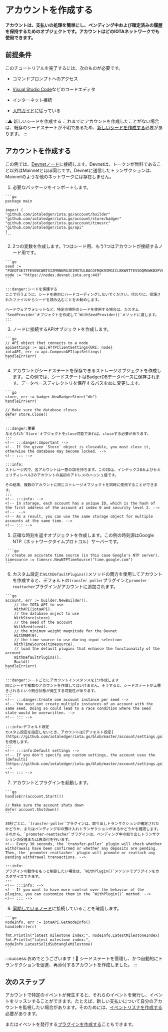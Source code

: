 # アカウントを作成する
<!-- # Create an account -->

**アカウントは、支払いの処理を簡単にし、ペンディング中および確定済みの履歴を保持するためのオブジェクトです。アカウントはどのIOTAネットワークでも使用できます。**
<!-- **An account is an object that makes it easier to handle payments and keep a history of pending and confirmed ones. You can use your account on any IOTA network.** -->

## 前提条件
<!-- ## Prerequisites -->

このチュートリアルを完了するには、次のものが必要です。
<!-- To complete this tutorial, you need the following: -->

* コマンドプロンプトへのアクセス
<!-- * Access to a command prompt -->
* [Visual Studio Code](https://code.visualstudio.com/Download)などのコードエディタ
<!-- * A code editor such as [Visual Studio Code](https://code.visualstudio.com/Download) -->
* インターネット接続
<!-- * An Internet connection -->
* [入門ガイド](../README.md)に従っている
<!-- * Follow our [Getting started guide](../README.md) -->

:::warning: 新しいシードを作成する
これまでにアカウントを作成したことがない場合は、既存のシードステートが不明であるため、[新しいシードを作成する](root://getting-started/0.1/tutorials/get-started.md)必要があります。
:::
<!-- :::warning: Create a new seed -->
<!-- If you have never created an account before, you must [create a new seed](root://getting-started/0.1/tutorials/get-started.md) because existing seed states are unknown. -->
<!-- ::: -->

## アカウントを作成する
<!-- ## Create a new account -->

この例では、[Devnetノード](root://getting-started/0.1/references/iota-networks.md#devnet)に接続します。Devnetは、トークンが無料であること以外はMainnetとほぼ同じです。Devnetに送信したトランザクションは、Mainnetのような他のネットワークには存在しません。
<!-- In this example, we connect to a [Devnet node](root://getting-started/0.1/references/iota-networks.md#devnet). The Devnet is similar to the Mainnet, except the tokens are free. Any transactions that you send to the Devnet do not exist on other networks such as the Mainnet. -->

1. 必要なパッケージをインポートします。
  <!-- 1. Import the required packages -->

    ```go
    package main

    import (
    "github.com/iotaledger/iota.go/account/builder"
    "github.com/iotaledger/iota.go/account/store/badger"
    "github.com/iotaledger/iota.go/account/timesrc"
    "github.com/iotaledger/iota.go/api"
    )
    ```

2. 2つの変数を作成します。1つはシード用、もう1つはアカウントが接続するノード用です。
  <!-- 2. Create two variables: One for your seed and another for the node that the account connects to -->

    ```go
    seed := "PUEOTSEITFEVEWCWBTSIZM9NKRGJEIMXTULBACGFRQK9IMGICLBKW9TTEVSDQMGWKBXPVCBMMCXWMNPDX"
    node := "https://nodes.devnet.iota.org:443"
    ```

    :::danger:シードを保護する
    ここで行うように、シードを絶対にハードコーディングしないでください。代わりに、保護されたファイルからシードを読み込むことをお勧めします。

    ハードウェアウォレットなど、特定の場所のシードを使用する場合は、カスタム`SeedProvider`オブジェクトを作成して`WithSeedProvider()`メソッドに渡します。
    :::

3. ノードに接続するAPIオブジェクトを作成します。
  <!-- 3. Create an API object that connects to a node -->

    ```go
    // API object that connects to a node
    apiSettings := api.HTTPClientSettings{URI: node}
    iotaAPI, err := api.ComposeAPI(apiSettings)
    handleErr(err)
    ```

4. アカウントがシードステートを保存できるストレージオブジェクトを作成します。この例では、シードステートはBadgerDBデータベースに保存されます。データベースディレクトリを保存するパスを`db`に変更します。
  <!-- 4. Create a storage object to which the account can save the seed state. In this example, the seed state is stored in a BadgerDB database. Change `db` to the path where you want to save the database directory. -->

    ```go
    store, err := badger.NewBadgerStore("db")
    handleErr(err)

    // Make sure the database closes
    defer store.Close()
    ```

    :::danger:重要
    与えられた`Store`オブジェクトをclose可能であれば、closeする必要があります。
    :::
    <!-- :::danger:Important -->
    <!-- If the given `Store` object is closeable, you must close it, otherwise the database may become locked. -->
    <!-- ::: -->

    :::info:
    ストレージ内で、各アカウントは一意のIDを持ちます。このIDは、インデックス0およびセキュリティレベル2のアカウントの最初のアドレスのハッシュ値です。

    その結果、複数のアカウントに同じストレージオブジェクトを同時に使用することができます。
    :::
    <!-- :::info: -->
    <!-- In storage, each account has a unique ID, which is the hash of the first address of the account at index 0 and security level 2. -->
    <!--  -->
    <!-- As a result, you can use the same storage object for multiple accounts at the same time. -->
    <!-- ::: -->

5. 正確な時刻を返すオブジェクトを作成します。この例の時刻源はGoogle NTP（ネットワークタイムプロトコル）サーバーです。
  <!-- 5. Create an object that returns an accurate time. In this example, the time source is a Google NTP (network time protocol) server. -->

     ```go
    // create an accurate time source (in this case Google's NTP server).
    timesource := timesrc.NewNTPTimeSource("time.google.com")
    ```

6. カスタム設定と`WithDefaultPlugins()`メソッドの両方を使用してアカウントを作成すると、デフォルトの`transfer poller`プラグインと`promoter-reattacher`プラグインがアカウントに追加されます。
  <!-- 6. Build the account using both your custom settings and the `WithDefaultPlugins()` method adds the default `transfer poller` and `promoter-reattacher` plugins to the account. -->

    ```go
    account, err := builder.NewBuilder().
    	// the IOTA API to use
    	WithAPI(iotaAPI).
    	// the database onject to use
    	WithStore(store).
    	// the seed of the account
    	WithSeed(seed).
    	// the minimum weight magnitude for the Devnet
    	WithMWM(9).
    	// the time source to use during input selection
    	WithTimeSource(timesource).
    	// load the default plugins that enhance the functionality of the account
    	WithDefaultPlugins().
    	Build()
    handleErr(err)
    ```

    :::danger:シードごとにアカウントインスタンスを1つ作成します
    同じシードで複数のアカウントを作成してはいけません。そうすると、シードステートが上書きされるという競合状態が発生する可能性があります。
    :::
    <!-- :::danger:Create one account instance per seed -->
    <!-- You must not create multiple instances of an account with the same seed. Doing so could lead to a race condition where the seed state would be overwritten. -->
    <!-- ::: -->

    :::info:デフォルト設定
    カスタム設定を指定しないとき、アカウントは[デフォルト設定](https://github.com/iotaledger/iota.go/blob/master/account/settings.go)を使用します。
    :::
    <!-- :::info:Default settings -->
    <!-- If you don't specify any custom settings, the account uses the [defaults](https://github.com/iotaledger/iota.go/blob/master/account/settings.go). -->
    <!-- ::: -->

7. アカウントとプラグインを起動します。
  <!-- 7. Start the account and the plugins -->

    ```go
    handleErr(account.Start())

    // Make sure the account shuts down
    defer account.Shutdown()
    ```

    30秒ごとに、`transfer-poller`プラグインは、取り出しトランザクションが確定されたかどうか、またはペンディング中の預け入れトランザクションがあるかどうかを確認します。それから、`promoter-reattacher`プラグインは、ペンディング中の取り出しトランザクションの促進または再添付を行います。
    <!-- Every 30 seconds, the `transfer-poller` plugin will check whether withdrawals have been confirmed or whether any deposits are pending. Then, the `promoter-reattacher` plugin will promote or reattach any pending withdrawal transactions. -->

    :::info:
    プラグインの動作をもっと制御したい場合は、`WithPlugin()`メソッドでプラグインをカスタマイズできます。
    :::
    <!-- :::info: -->
    <!-- If you want to have more control over the behavior of the plugins, you can customize them in the `WithPlugin()` method. -->
    <!-- ::: -->

8. [同期しているノード](root://node-software/0.1/iri/how-to-guides/run-an-iri-node-on-linux.md#check-that-the-iri-is-synchronized)に接続していることを確認します。
  <!-- 8. Check that you're connected to a [synchronized node](root://node-software/0.1/iri/how-to-guides/run-an-iri-node-on-linux.md#check-that-the-iri-is-synchronized) -->

    ```go
    nodeInfo, err := iotaAPI.GetNodeInfo()
    handleErr(err)

    fmt.Println("latest milestone index:", nodeInfo.LatestMilestoneIndex)
    fmt.Println("latest milestone index:", nodeInfo.LatestSolidSubtangleMilestone)
    ```

:::success:おめでとうございます！:tada:
シードステートを管理し、かつ自動的にトランザクションを促進、再添付するアカウントを作成しました。
:::
<!-- :::success:Congratulations! :tada: -->
<!-- You've created an account that will automatically promote and reattach transactions as well as manage the state of your seed. -->
<!-- ::: -->

## 次のステップ
<!-- ## Next steps -->

アカウントで特定のイベントが発生すると、それらのイベントを発行し、イベントをリッスンすることができます。たとえば、新しい支払いについて自分のアカウントを監視したい場合があります。そのためには、[イベントリスナを作成する](root://iota-go/0.1/how-to-guides/listen-to-events.md)必要があります。
<!-- After certain events happen in your account, it emits them, and allows you to listen for them. For example, you may want to monitor your account for new payments. To do so, you need to [create an event listener](root://iota-js/0.1/how-to-guides/listen-to-events.md). -->

またはイベントを発行する[プラグインを作成する](../how-to-guides/create-plugin.md)こともできます。
<!-- Or, you can [create a plugin](../how-to-guides/create-plugin.md) that also emits events. -->
